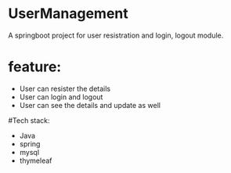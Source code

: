 # UserManagement
A springboot project for user resistration and login, logout module.

# feature:
* User can resister the details
* User can login and logout
* User can see the details and update as well

#Tech stack:
* Java
* spring
* mysql
* thymeleaf
